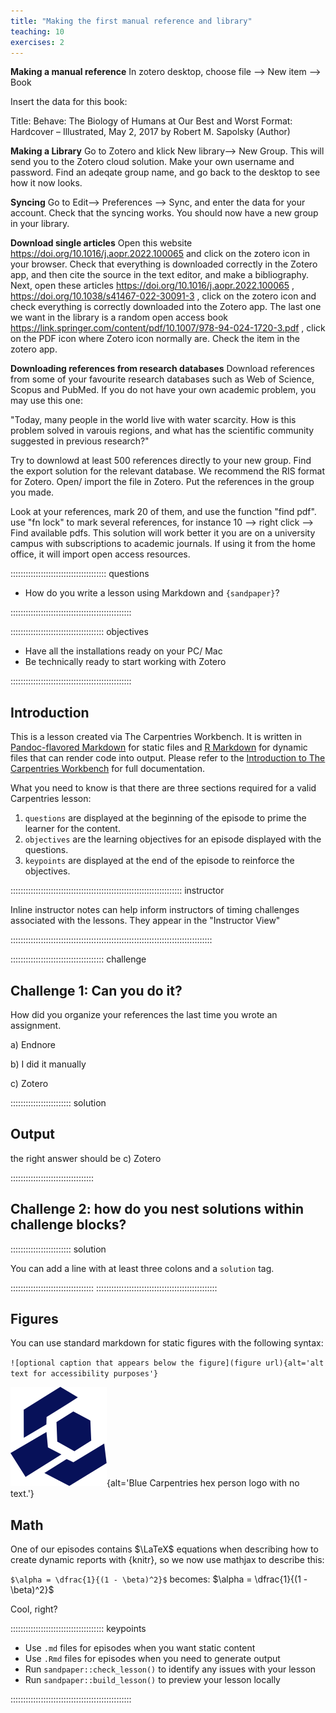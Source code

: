 ```yaml
---
title: "Making the first manual reference and library"
teaching: 10
exercises: 2
---
```


**Making a manual reference**
In zotero desktop, choose file --> New item --> Book

Insert the data for this book:

Title: Behave: The Biology of Humans at Our Best and Worst 
Format: Hardcover – Illustrated, May 2, 2017
by Robert M. Sapolsky (Author)

**Making a Library**
Go to Zotero and klick New library--> New Group. This will send you to the Zotero cloud solution. Make your own username and password. Find an adeqate group name, and go back to the desktop to see how it now looks.

**Syncing**
Go to Edit--> Preferences --> Sync, and enter the data for your account. Check that the syncing works. You should now have a new group in your library.

**Download single articles**
Open this website https://doi.org/10.1016/j.aopr.2022.100065 and click on the zotero icon in your browser. Check that everything is downloaded correctly in the Zotero app, and then cite the source in the text editor, and make a bibliography. 
Next, open these articles https://doi.org/10.1016/j.aopr.2022.100065 , https://doi.org/10.1038/s41467-022-30091-3 , click on the zotero icon and check everything is correctly downloaded into the Zotero app. The last one we want in the library is a random open access book https://link.springer.com/content/pdf/10.1007/978-94-024-1720-3.pdf , click on the PDF icon where Zotero icon normally are. Check the item in the zotero app.

**Downloading references from research databases**
Download references from some of your favourite research databases such as Web of Science, Scopus and PubMed. If you do not have your own academic problem, you may use this one:

"Today, many people in the world live with water scarcity. How is this problem solved in varouis regions, and what has the scientific community suggested in previous research?"

Try to downlowd at least 500 references directly to your new group. Find the export solution for the relevant database. We recommend the RIS format for Zotero. Open/ import the file in Zotero. Put the references in the group you made.

Look at your references, mark 20 of them, and use the function "find pdf". use "fn lock" to mark several references, for instance 10 --> right click --> Find available pdfs. This solution will work better it you are on a university campus with subscriptions to academic journals. If using it from the home office, it will import open access resources.

:::::::::::::::::::::::::::::::::::::: questions 

- How do you write a lesson using Markdown and `{sandpaper}`?

::::::::::::::::::::::::::::::::::::::::::::::::

::::::::::::::::::::::::::::::::::::: objectives

- Have all the installations ready on your PC/ Mac
- Be technically ready to start working with Zotero

::::::::::::::::::::::::::::::::::::::::::::::::

## Introduction

This is a lesson created via The Carpentries Workbench. It is written in
[Pandoc-flavored Markdown](https://pandoc.org/MANUAL.txt) for static files and
[R Markdown][r-markdown] for dynamic files that can render code into output. 
Please refer to the [Introduction to The Carpentries 
Workbench](https://carpentries.github.io/sandpaper-docs/) for full documentation.

What you need to know is that there are three sections required for a valid
Carpentries lesson:

 1. `questions` are displayed at the beginning of the episode to prime the
    learner for the content.
 2. `objectives` are the learning objectives for an episode displayed with
    the questions.
 3. `keypoints` are displayed at the end of the episode to reinforce the
    objectives.

:::::::::::::::::::::::::::::::::::::::::::::::::::::::::::::::::::: instructor

Inline instructor notes can help inform instructors of timing challenges
associated with the lessons. They appear in the "Instructor View"

::::::::::::::::::::::::::::::::::::::::::::::::::::::::::::::::::::::::::::::::

::::::::::::::::::::::::::::::::::::: challenge 

## Challenge 1: Can you do it?



How did you organize your references the last time you wrote an assignment.

a) Endnore

b) I did it manually

c) Zotero

:::::::::::::::::::::::: solution 

## Output
 
the right answer should be c) Zotero

:::::::::::::::::::::::::::::::::


## Challenge 2: how do you nest solutions within challenge blocks?

:::::::::::::::::::::::: solution 

You can add a line with at least three colons and a `solution` tag.

:::::::::::::::::::::::::::::::::
::::::::::::::::::::::::::::::::::::::::::::::::

## Figures

You can use standard markdown for static figures with the following syntax:

`![optional caption that appears below the figure](figure url){alt='alt text for
accessibility purposes'}`

![You belong in The Carpentries!](https://raw.githubusercontent.com/carpentries/logo/master/Badge_Carpentries.svg){alt='Blue Carpentries hex person logo with no text.'}

## Math

One of our episodes contains $\LaTeX$ equations when describing how to create
dynamic reports with {knitr}, so we now use mathjax to describe this:

`$\alpha = \dfrac{1}{(1 - \beta)^2}$` becomes: $\alpha = \dfrac{1}{(1 - \beta)^2}$

Cool, right?

::::::::::::::::::::::::::::::::::::: keypoints 

- Use `.md` files for episodes when you want static content
- Use `.Rmd` files for episodes when you need to generate output
- Run `sandpaper::check_lesson()` to identify any issues with your lesson
- Run `sandpaper::build_lesson()` to preview your lesson locally

::::::::::::::::::::::::::::::::::::::::::::::::

[r-markdown]: https://rmarkdown.rstudio.com/
